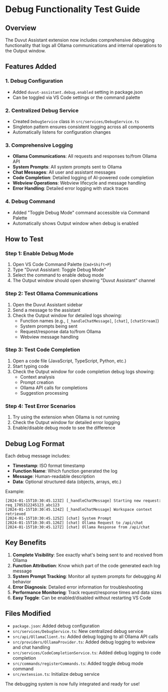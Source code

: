 # Debug Functionality Test Guide

## Overview
The Duvut Assistant extension now includes comprehensive debugging functionality that logs all Ollama communications and internal operations to the Output window.

## Features Added

### 1. Debug Configuration
- Added `duvut-assistant.debug.enabled` setting in package.json
- Can be toggled via VS Code settings or the command palette

### 2. Centralized Debug Service
- Created `DebugService` class in `src/services/DebugService.ts`
- Singleton pattern ensures consistent logging across all components
- Automatically listens for configuration changes

### 3. Comprehensive Logging
- **Ollama Communications**: All requests and responses to/from Ollama API
- **System Prompts**: All system prompts sent to Ollama
- **Chat Messages**: All user and assistant messages
- **Code Completion**: Detailed logging of AI-powered code completion
- **Webview Operations**: Webview lifecycle and message handling
- **Error Handling**: Detailed error logging with stack traces

### 4. Debug Command
- Added "Toggle Debug Mode" command accessible via Command Palette
- Automatically shows Output window when debug is enabled

## How to Test

### Step 1: Enable Debug Mode
1. Open VS Code Command Palette (`Cmd+Shift+P`)
2. Type "Duvut Assistant: Toggle Debug Mode"
3. Select the command to enable debug mode
4. The Output window should open showing "Duvut Assistant" channel

### Step 2: Test Ollama Communications
1. Open the Duvut Assistant sidebar
2. Send a message to the assistant
3. Check the Output window for detailed logs showing:
   - Function names (e.g., `[_handleChatMessage]`, `[chat]`, `[chatStream]`)
   - System prompts being sent
   - Request/response data to/from Ollama
   - Webview message handling

### Step 3: Test Code Completion
1. Open a code file (JavaScript, TypeScript, Python, etc.)
2. Start typing code
3. Check the Output window for code completion debug logs showing:
   - Context analysis
   - Prompt creation
   - Ollama API calls for completions
   - Suggestion processing

### Step 4: Test Error Scenarios
1. Try using the extension when Ollama is not running
2. Check the Output window for detailed error logging
3. Enable/disable debug mode to see the difference

## Debug Log Format

Each debug message includes:
- **Timestamp**: ISO format timestamp
- **Function Name**: Which function generated the log
- **Message**: Human-readable description
- **Data**: Optional structured data (objects, arrays, etc.)

Example:
```
[2024-01-15T10:30:45.123Z] [_handleChatMessage] Starting new request: req_1705312245123_abc123
[2024-01-15T10:30:45.124Z] [_handleChatMessage] Workspace context retrieved
[2024-01-15T10:30:45.125Z] [chat] System Prompt
[2024-01-15T10:30:45.126Z] [chat] Ollama Request to /api/chat
[2024-01-15T10:30:45.127Z] [chat] Ollama Response from /api/chat
```

## Key Benefits

1. **Complete Visibility**: See exactly what's being sent to and received from Ollama
2. **Function Attribution**: Know which part of the code generated each log message
3. **System Prompt Tracking**: Monitor all system prompts for debugging AI behavior
4. **Error Diagnosis**: Detailed error information for troubleshooting
5. **Performance Monitoring**: Track request/response times and data sizes
6. **Easy Toggle**: Can be enabled/disabled without restarting VS Code

## Files Modified

- `package.json`: Added debug configuration
- `src/services/DebugService.ts`: New centralized debug service
- `src/api/OllamaClient.ts`: Added debug logging to all Ollama API calls
- `src/providers/OllamaProvider.ts`: Added debug logging to webview and chat handling
- `src/services/CodeCompletionService.ts`: Added debug logging to code completion
- `src/commands/registerCommands.ts`: Added toggle debug mode command
- `src/extension.ts`: Initialize debug service

The debugging system is now fully integrated and ready for use!
